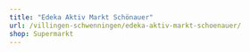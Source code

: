 ```yaml
---
title: "Edeka Aktiv Markt Schönauer"
url: /villingen-schwenningen/edeka-aktiv-markt-schoenauer/
shop: Supermarkt
---
```

